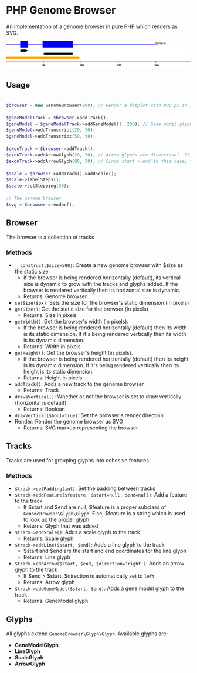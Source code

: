 # PHP Genome Browser
An implementation of a genome browser in pure PHP which renders as SVG.

![browser example](test/glyphs.svg)

## Usage
```php

$browser = new GenomeBrowser(900); // Render a dotplot with 900 px in its static direction

$geneModelTrack = $browser->addTrack();
$geneModel = $geneModelTrack->addGeneModel(1, 200); // Gene model glyphs support showing transcripts
$geneModel->addTranscript(20, 30);
$geneModel->addTranscript(50, 90);

$exonTrack = $browser->addTrack();
$exonTrack->addArrowGlyph(20, 30); // Arrow glyphs are directional. This one goes 5' to 3'
$exonTrack->addArrowGlyph(90, 50); // Since start > end in this case, this feature points 3' to 5'

$scale = $browser->addTrack()->addScale();
$scale->labelSteps();
$scale->setStepping(50);

// The genome browser
$svg = $browser->render();
```

## Browser
The browser is a collection of tracks

### Methods
  * `__construct($size=500)`: Create a new genome browser with $size as the static size
    * If the browser is being rendered horizontally (default), its vertical size is dynamic to grow with the tracks and glyphs added. If the browser is rendered vertically then its horizontal size is dynamic.
    * Returns: Genome browser
  * `setSize($px)`: Sets the size for the browser's static dimension (in pixels)
  * `getSize()`: Get the static size for the browser (in pixels)
    * Returns: Size in pixels
  * `getWidth()`: Get the browser's width (in pixels).
    * If the browser is being rendered horizontally (default) then its width is its static dimension. If it's being rendered vertically then its width is its dynamic dimension.
    * Returns: Width in pixels
  * `getHeight()`: Get the browser's height (in pixels).
    * If the browser is being rendered horizontally (default) then its height is its dynamic dimension. If it's being rendered vertically then its height is its static dimension.
    * Returns: Height in pixels
  * `addTrack()`: Adds a new track to the genome browser
    * Returns: Track
  * `drawsVertical()`: Whether or not the browser is set to draw vertically (horizontal is default)
    * Returns: Boolean
  * `drawVertical($bool=true)`: Set the browser's render direction
  * Render: Render the genome browser as SVG
    * Returns: SVG markup representing the browser

## Tracks
Tracks are used for grouping glyphs into cohesive features.

### Methods
  * `$track->setPadding(int)`: Set the padding between tracks
  * `$track->addFeature($feature, $start=null, $end=null)`: Add a feature to the track
    * If $start and $end are null, $feature is a proper subclass of `GenomeBrowser\Glyph\Glyph`. Else, $feature is a string which is used to look up the proper glyph
    * Returns: Glyph that was added
  * `$track->addScale()`: Adds a scale glyph to the track
    * Returns: Scale glyph
  * `$track->addLine($start, $end)`: Adds a line glyph to the track
    * $start and $end are the start and end coordinates for the line glyph
    * Returns: Line glyph
  * `$track->addArrow($start, $end, $direction='right')`: Adds an arrow glyph to the track
    * If $end > $start, $direction is automatically set to `left`
    * Returns: Arrow glyph
  * `$track->addGeneModel($start, $end)`: Adds a gene model glyph to the track
    * Returns: GeneModel glyph

## Glyphs
All glyphs extend `GenomeBrowser\Glyph\Glyph`. Available glyphs are:
  * **GeneModelGlyph**
  * **LineGlyph**
  * **ScaleGlyph**
  * **ArrowGlyph**
